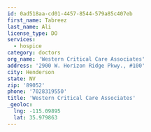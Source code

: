 ```yaml
---
id: 0ad518aa-cd01-4457-8544-579a85c407eb
first_name: Tabreez
last_name: Ali
license_type: DO
services:
  - hospice
category: doctors
org_name: 'Western Critical Care Associates'
address: '2900 W. Horizon Ridge Pkwy., #100'
city: Henderson
state: NV
zip: '89052'
phone: '7028319550'
title: 'Western Critical Care Associates'
_geoloc:
  lng: -115.09895
  lat: 35.979863
---
```

